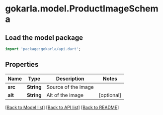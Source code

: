 # gokarla.model.ProductImageSchema

## Load the model package
```dart
import 'package:gokarla/api.dart';
```

## Properties
Name | Type | Description | Notes
------------ | ------------- | ------------- | -------------
**src** | **String** | Source of the image | 
**alt** | **String** | Alt of the image | [optional] 

[[Back to Model list]](../README.md#documentation-for-models) [[Back to API list]](../README.md#documentation-for-api-endpoints) [[Back to README]](../README.md)


